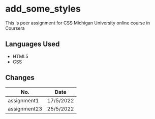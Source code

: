 # add_some_styles
This is peer assignment for CSS Michigan University online course in Coursera

## Languages Used
- HTML5
- CSS

## Changes
|**No.**|**Date**|
|-------|--------|
|assignment1|17/5/2022|
|assignment23|25/5/2022|
